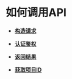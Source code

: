 # 如何调用API<a name="as_04_0100"></a>

-   **[构造请求](构造请求.md)**  

-   **[认证鉴权](认证鉴权.md)**  

-   **[返回结果](返回结果.md)**  

-   **[获取项目ID](获取项目ID.md)**  


